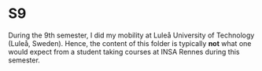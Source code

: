 
# S9

During the 9th semester, I did my mobility at Luleå University of Technology (Luleå, Sweden). Hence, the content of this folder is typically **not** what one would expect from a student taking courses at INSA Rennes during this semester.

